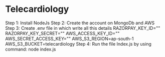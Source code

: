# Telecardiology
Step 1: Install NodeJs
Step 2: Create the account on MongoDb and AWS
Step 3: Create .env file in which write all this details
  RAZORPAY_KEY_ID=""
  RAZORPAY_KEY_SECRET=""
  AWS_ACCESS_KEY_ID=""
  AWS_SECRET_ACCESS_KEY=""
  AWS_S3_REGION=ap-south-1
  AWS_S3_BUCKET=telecardiology
Step 4: Run the file Index.js 
by using command: node index.js
